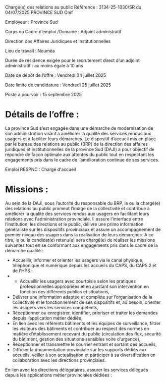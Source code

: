 
Chargé(e) des relations au public
Référence : 3134-25-1030/SR du 04/07/2025
PROVINCE SUD
Onif

Employeur : Province Sud

Corps ou Cadre d’emploi /Domaine : Adjoint administratif

Direction des Affaires Juridiques et Institutionnelles

Lieu de travail : Nouméa

Durée de résidence exigée pour le recrutement direct d’un adjoint administratif : au moins égale à 10 ans

Date de dépôt de l’offre : Vendredi 04 juillet 2025

Date limite de candidature : Vendredi 25 juillet 2025

Poste à pourvoir : 15 septembre 2025

# Détails de l’offre :

La province Sud s’est engagée dans une démarche de modernisation de son administration visant à améliorer la qualité des services rendus aux usagers et à faciliter leurs démarches. Le dispositif d’accueil mis en place par le bureau des relations au public (BRP) de la direction des affaires juridiques et institutionnelles de la province Sud (DAJI) a pour objectif de répondre de façon optimale aux attentes du public tout en respectant les engagements pris dans le cadre de l’amélioration continue de ses services.

Emploi RESPNC : Chargé d'accueil

# Missions :

Au sein de la DAJI, sous l’autorité du responsable du BRP, le ou la chargé(e) des relations au public promeut l'image de la collectivité et contribue à améliorer la qualité des services rendus aux usagers en facilitant leurs relations avec l'administration provinciale. II assure l'interface entre l’institution, les directions et le public, délivre une primo information généraliste sur les dispositifs provinciaux et assure un accompagnement de premier niveau des usagers dans la réalisation de leurs démarches. A ce titre, le ou la candidat(e) retenu(e) sera chargé(e) de réaliser les missions suivantes tout en se conformant aux engagements pris dans le cadre de la démarche qualité :

- Accueillir, informer et orienter les usagers via le canal physique, téléphonique et numérique depuis les accueils du CAPS, du CAPS 2 et de l'HPS :
- - Accueillir les usagers avec courtoisie selon les pratiques professionnelles appropriées et en ajustant son intervention en fonction des différents publics et situations,
- Délivrer une information adaptée et complète sur l’organisation de la collectivité et le fonctionnement de ses dispositifs et, au besoin, orienter les usagers vers les services compétents,
- Réceptionner ou enregistrer, identifier, prioriser et traiter les demandes depuis l’application métier dédiée,
- En lien avec les référents bâtiments et les équipes de surveillance, filtrer les visiteurs des bâtiments et contribuer au respect des normes en matière d’établissement recevant du public (circulation des flux, sécurité du bâtiment, gestion des situations sensibles voire d’urgence),
- Réceptionner et transmettre le courrier entrant et sortant des accueils,
- Diffuser la documentation provinciale sur les supports dédiés aux accueils, veiller à son actualisation et participer à sa diversification en collaboration avec les directions provinciales.

En lien avec les directions délégataires, assurer les services délégués depuis les applications métier provinciales dédiées :

